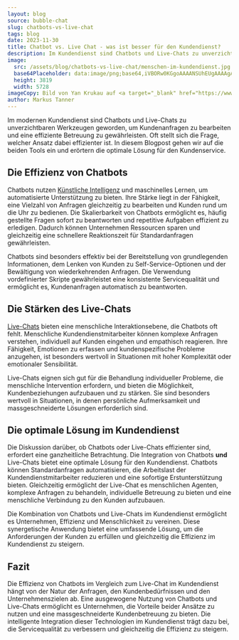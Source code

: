 ```yaml
---
layout: blog
source: bubble-chat
slug: chatbots-vs-live-chat
tags: blog
date: 2023-11-30
title: Chatbot vs. Live Chat - was ist besser für den Kundendienst?
description: Im Kundendienst sind Chatbots und Live-Chats zu unverzichtbaren Werkzeugen geworden, um Kundenanfragen zu beantworten. Doch welcher Ansatz ist effizienter?
image:
  src: /assets/blog/chatbots-vs-live-chat/menschen-im-kundendienst.jpg
  base64Placeholder: data:image/png;base64,iVBORw0KGgoAAAANSUhEUgAAAAgAAAAFCAIAAAD38zoCAAAACXBIWXMAAAsTAAALEwEAmpwYAAAAiElEQVR4nAF9AIL/APT19Pn5+f7//25tXtTUzuHj36mqnZGThgDz9vXw8u/3+POvraLf39fr7OvExsK9wLkAt7Sug3lvqqukqqiempqRhIJ9g3VmdXJrAC0rKAsAAIp/d56UfZuXkHRnWCwfFxYRCgAvLymXiXjUxrK7qofFtp6hkHw8LRQLBwBJCUZs4HuiuwAAAABJRU5ErkJggg==
  height: 3819
  width: 5728
imageCopy: Bild von Yan Krukau auf <a target="_blank" href="https://www.pexels.com/de-de/foto/menschen-buro-arbeiten-frauen-8867432/">Pexels</a>
author: Markus Tanner
---
```


Im modernen Kundendienst sind Chatbots und Live-Chats zu unverzichtbaren Werkzeugen geworden, um Kundenanfragen zu bearbeiten und eine effiziente Betreuung zu gewährleisten. Oft stellt sich die Frage, welcher Ansatz dabei effizienter ist. In diesem Blogpost gehen wir auf die beiden Tools ein und erörtern die optimale Lösung für den Kundenservice.

## Die Effizienz von Chatbots

Chatbots nutzen [Künstliche Intelligenz](/glossar/kuenstliche-intelligenz-ki) und maschinelles Lernen, um automatisierte Unterstützung zu bieten. Ihre Stärke liegt in der Fähigkeit, eine Vielzahl von Anfragen gleichzeitig zu bearbeiten und Kunden rund um die Uhr zu bedienen. Die Skalierbarkeit von Chatbots ermöglicht es, häufig gestellte Fragen sofort zu beantworten und repetitive Aufgaben effizient zu erledigen. Dadurch können Unternehmen Ressourcen sparen und gleichzeitig eine schnellere Reaktionszeit für Standardanfragen gewährleisten.

Chatbots sind besonders effektiv bei der Bereitstellung von grundlegenden Informationen, dem Lenken von Kunden zu Self-Service-Optionen und der Bewältigung von wiederkehrenden Anfragen. Die Verwendung vordefinierter Skripte gewährleistet eine konsistente Servicequalität und ermöglicht es, Kundenanfragen automatisch zu beantworten.

## Die Stärken des Live-Chats

[Live-Chats](/angebot/funktionen/live-chat) bieten eine menschliche Interaktionsebene, die Chatbots oft fehlt. Menschliche Kundendienstmitarbeiter können komplexe Anfragen verstehen, individuell auf Kunden eingehen und empathisch reagieren. Ihre Fähigkeit, Emotionen zu erfassen und kundenspezifische Probleme anzugehen, ist besonders wertvoll in Situationen mit hoher Komplexität oder emotionaler Sensibilität.

Live-Chats eignen sich gut für die Behandlung individueller Probleme, die menschliche Intervention erfordern, und bieten die Möglichkeit, Kundenbeziehungen aufzubauen und zu stärken. Sie sind besonders wertvoll in Situationen, in denen persönliche Aufmerksamkeit und massgeschneiderte Lösungen erforderlich sind.

## Die optimale Lösung im Kundendienst

Die Diskussion darüber, ob Chatbots oder Live-Chats effizienter sind, erfordert eine ganzheitliche Betrachtung. Die Integration von Chatbots **und** Live-Chats bietet eine optimale Lösung für den Kundendienst. Chatbots können Standardanfragen automatisieren, die Arbeitslast der Kundendienstmitarbeiter reduzieren und eine sofortige Erstunterstützung bieten. Gleichzeitig ermöglicht der Live-Chat es menschlichen Agenten, komplexe Anfragen zu behandeln, individuelle Betreuung zu bieten und eine menschliche Verbindung zu den Kunden aufzubauen.

Die Kombination von Chatbots und Live-Chats im Kundendienst ermöglicht es Unternehmen, Effizienz und Menschlichkeit zu vereinen. Diese synergetische Anwendung bietet eine umfassende Lösung, um die Anforderungen der Kunden zu erfüllen und gleichzeitig die Effizienz im Kundendienst zu steigern.

## Fazit

Die Effizienz von Chatbots im Vergleich zum Live-Chat im Kundendienst hängt von der Natur der Anfragen, den Kundenbedürfnissen und den Unternehmenszielen ab. Eine ausgewogene Nutzung von Chatbots und Live-Chats ermöglicht es Unternehmen, die Vorteile beider Ansätze zu nutzen und eine massgeschneiderte Kundenbetreuung zu bieten. Die intelligente Integration dieser Technologien im Kundendienst trägt dazu bei, die Servicequalität zu verbessern und gleichzeitig die Effizienz zu steigern.
